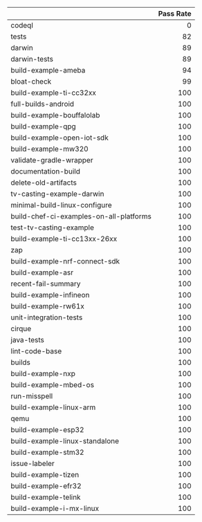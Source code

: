 |                                         |   Pass Rate |
|:----------------------------------------|------------:|
| codeql                                  |           0 |
| tests                                   |          82 |
| darwin                                  |          89 |
| darwin-tests                            |          89 |
| build-example-ameba                     |          94 |
| bloat-check                             |          99 |
| build-example-ti-cc32xx                 |         100 |
| full-builds-android                     |         100 |
| build-example-bouffalolab               |         100 |
| build-example-qpg                       |         100 |
| build-example-open-iot-sdk              |         100 |
| build-example-mw320                     |         100 |
| validate-gradle-wrapper                 |         100 |
| documentation-build                     |         100 |
| delete-old-artifacts                    |         100 |
| tv-casting-example-darwin               |         100 |
| minimal-build-linux-configure           |         100 |
| build-chef-ci-examples-on-all-platforms |         100 |
| test-tv-casting-example                 |         100 |
| build-example-ti-cc13xx-26xx            |         100 |
| zap                                     |         100 |
| build-example-nrf-connect-sdk           |         100 |
| build-example-asr                       |         100 |
| recent-fail-summary                     |         100 |
| build-example-infineon                  |         100 |
| build-example-rw61x                     |         100 |
| unit-integration-tests                  |         100 |
| cirque                                  |         100 |
| java-tests                              |         100 |
| lint-code-base                          |         100 |
| builds                                  |         100 |
| build-example-nxp                       |         100 |
| build-example-mbed-os                   |         100 |
| run-misspell                            |         100 |
| build-example-linux-arm                 |         100 |
| qemu                                    |         100 |
| build-example-esp32                     |         100 |
| build-example-linux-standalone          |         100 |
| build-example-stm32                     |         100 |
| issue-labeler                           |         100 |
| build-example-tizen                     |         100 |
| build-example-efr32                     |         100 |
| build-example-telink                    |         100 |
| build-example-i-mx-linux                |         100 |